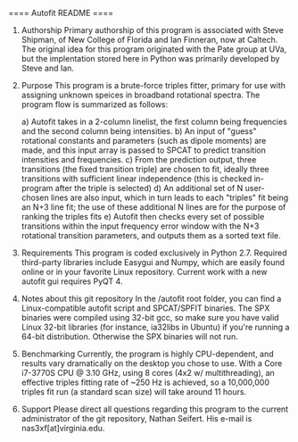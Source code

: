 ==== Autofit README ====

1) Authorship
Primary authorship of this program is associated with Steve Shipman, of New College of Florida
and Ian Finneran, now at Caltech. The original idea for this program originated with 
the Pate group at UVa, but the implentation stored here in Python was primarily developed by
Steve and Ian. 

2) Purpose
This program is a brute-force triples fitter, primary for use with assigning unknown
speices in broadband rotational spectra. The program flow is summarized as follows:

	a) Autofit takes in a 2-column linelist, the first column being frequencies
and the second column being intensities. 
        b) An input of "guess" rotational constants and parameters (such as dipole moments)
are made, and this input array is passed to SPCAT to predict transition intensities and frequencies.
        c) From the prediction output, three transitions (the fixed transition triple) are chosen to fit,
ideally three transitions with sufficient linear independence (this is checked in-program after the triple is selected)
        d) An additional set of N user-chosen lines are also input, which in turn leads to each "triples" fit being an N+3 line fit;
the use of these additional N lines are for the purpose of ranking the triples fits
        e) Autofit then checks every set of possible transitions within the input frequency error window with the N+3 rotational 
transition parameters, and outputs them as a sorted text file.

3) Requirements
This program is coded exclusively in Python 2.7. Required third-party libraries include Easygui and Numpy, 
which are easily found online or in your favorite Linux repository. Current work with a new autofit gui
requires PyQT 4.

4) Notes about this git repository
In the /autofit root folder, you can find a Linux-compatible autofit script and SPCAT/SPFIT binaries.
The SPX binaries were compiled using 32-bit gcc, so make sure you have valid Linux 32-bit libraries
(for instance, ia32libs in Ubuntu) if you're running a 64-bit distribution. Otherwise the SPX binaries
will not run. 

5) Benchmarking
Currently, the program is highly CPU-dependent, and results vary dramatically on the desktop you chose to use.
With a Core i7-3770S CPU @ 3.10 GHz, using 8 cores (4x2 w/ multithreading), an effective triples fitting rate
of ~250 Hz is achieved, so a 10,000,000 triples fit run (a standard scan size) will take around 11 hours.

6) Support
Please direct all questions regarding this program to the current administrator of the git repository,
Nathan Seifert. His e-mail is nas3xf[at]virginia.edu.


 

 
